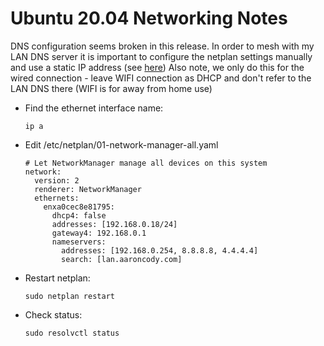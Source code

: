 # Ubuntu 20.04 Networking Notes

DNS configuration seems broken in this release. In order to mesh with my LAN DNS server it is important to configure the netplan settings manually and use a static IP address (see [here](https://www.ricmedia.com/set-custom-dns-servers-on-ubuntu-18-or-20/))
Also note, we only do this for the wired connection - leave WIFI connection as DHCP and don't refer to the LAN DNS there (WIFI is for away from home use)

- Find the ethernet interface name:

      ip a

- Edit /etc/netplan/01-network-manager-all.yaml

      # Let NetworkManager manage all devices on this system
      network:
        version: 2
        renderer: NetworkManager
        ethernets:
          enxa0cec8e81795:
            dhcp4: false
            addresses: [192.168.0.18/24]
            gateway4: 192.168.0.1
            nameservers:
              addresses: [192.168.0.254, 8.8.8.8, 4.4.4.4]
              search: [lan.aaroncody.com]

- Restart netplan:

      sudo netplan restart

- Check status:

      sudo resolvctl status